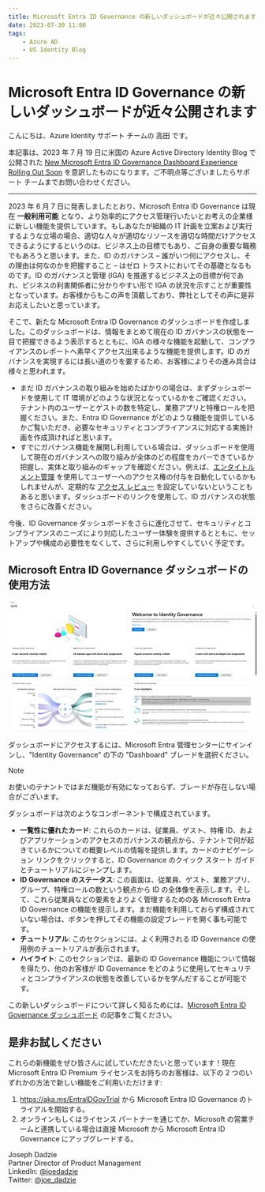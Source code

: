 ```yaml
---
title: Microsoft Entra ID Governance の新しいダッシュボードが近々公開されます
date: 2023-07-30 11:00
tags:
    - Azure AD
    - US Identity Blog
---
```


# Microsoft Entra ID Governance の新しいダッシュボードが近々公開されます


こんにちは、Azure Identity サポート チームの 高田 です。

本記事は、2023 年 7 月 19 日に米国の Azure Active Directory Identity Blog で公開された [New Microsoft Entra ID Governance Dashboard Experience Rolling Out Soon](https://techcommunity.microsoft.com/t5/microsoft-entra-azure-ad-blog/new-microsoft-entra-id-governance-dashboard-experience-rolling/ba-p/2466928) を意訳したものになります。ご不明点等ございましたらサポート チームまでお問い合わせください。

---

2023 年 6 月 7 日に発表しましたとおり、Microsoft Entra ID Governance は現在 **一般利用可能** となり、より効率的にアクセス管理行いたいとお考えの企業様に新しい機能を提供しています。もしあなたが組織の IT 計画を立案および実行するような立場の場合、適切な人々が適切なリソースを適切な時間だけアクセスできるようにするというのは、ビジネス上の目標でもあり、ご自身の重要な職務でもあろうと思います。また、ID のガバナンス – 誰がいつ何にアクセスし、その理由は何なのかを把握すること – はゼロ トラストにおいてその基礎となるものです。ID のガバナンスと管理 (IGA) を推進するビジネス上の目標が何であれ、ビジネスの利害関係者に分かりやすい形で IGA の状況を示すことが重要性となっています。お客様からもこの声を頂戴しており、弊社としてその声に是非お応えしたいと思っています。

そこで、新たな Microsoft Entra ID Governance のダッシュボードを作成しました。このダッシュボードは、情報をまとめて現在の ID ガバナンスの状態を一目で把握できるよう表示するとともに、IGA の様々な機能を起動して、コンプライアンスのレポートへ素早くアクセス出来るような機能を提供します。ID のガバナンスを実現するには長い道のりを要するため、お客様によりその進み具合は様々と思われます。

- まだ ID ガバナンスの取り組みを始めたばかりの場合は、まずダッシュボードを使用して IT 環境がどのような状況となっているかをご確認ください。テナント内のユーザーとゲストの数を特定し、業務アプリと特権ロールを把握ください。また、Entra ID Governance がどのような機能を提供しているかご覧いただき、必要なセキュリティとコンプライアンスに対応する実施計画を作成頂ければと思います。
- すでにガバナンス機能を展開し利用している場合は、ダッシュボードを使用して現在のガバナンスへの取り組みが全体のどの程度をカバーできているか把握し、実体と取り組みのギャップを確認ください。例えば、[エンタイトルメント管理](https://go.microsoft.com/fwlink/?linkid=2210375) を使用してユーザーへのアクセス権の付与を自動化しているかもしれませんが、定期的な [アクセス レビュー](https://go.microsoft.com/fwlink/?linkid=2211313) を設定していないということもあると思います。ダッシュボードのリンクを使用して、ID ガバナンスの状態をさらに改善ください。

今後、ID Governance ダッシュボードをさらに進化させて、セキュリティとコンプライアンスのニーズにより対応したユーザー体験を提供するとともに、セットアップや構成の必要性をなくして、さらに利用しやすくしていく予定です。

## Microsoft Entra ID Governance ダッシュボードの使用方法

![](./new-microsoft-entra-id-governance-dashboard-experience-rolling/img.png)

ダッシュボードにアクセスするには、Microsoft Entra 管理センターにサインインし、"Identity Governance" の下の "Dashboard" ブレードを選択ください。

> [!NOTE]
> お使いのテナントではまだ機能が有効になっておらず、ブレードが存在しない場合がございます。

ダッシュボードは次のようなコンポーネントで構成されています。

- **一覧性に優れたカード**: これらのカードは、従業員、ゲスト、特権 ID、およびアプリケーションのアクセスのガバナンスの観点から、テナントで何が起きているかについての概要レベルの情報を提供します。カードのナビゲーション リンクをクリックすると、ID Governance のクイック スタート ガイドとチュートリアルにジャンプします。
- **ID Governance のステータス**: この画面は、従業員、ゲスト、業務アプリ、グループ、特権ロールの数という観点から ID の全体像を表示します。そして、これら従業員などの要素をよりよく管理するための各 Microsoft Entra ID Governance の機能を提示します。まだ機能を利用しておらず構成されていない場合は、ボタンを押してその機能の設定ブレードを開く事も可能です。
- **チュートリアル**: このセクションには、よく利用される ID Governance の使用例のチュートリアルが表示されます。
- **ハイライト**: このセクションでは、最新の ID Governance 機能について情報を得たり、他のお客様が ID Governance をどのように使用してセキュリティとコンプライアンスの状態を改善しているかを学んだすることが可能です。

この新しいダッシュボードについて詳しく知るためには、[Microsoft Entra ID Governance ダッシュボード](https://learn.microsoft.com/ja-jp/azure/active-directory/governance/governance-dashboard) の記事をご覧ください。

## 是非お試しください

これらの新機能をぜひ皆さんに試していただきたいと思っています！現在 Microsoft Entra ID Premium ライセンスをお持ちのお客様は、以下の 2 つのいずれかの方法で新しい機能をご利用いただけます:

1. https://aka.ms/EntraIDGovTrial から Microsoft Entra ID Governance のトライアルを開始する。
2. オンラインもしくはライセンス パートナーを通じてか、Microsoft の営業チームと連携している場合は直接 Microsoft から Microsoft Entra ID Governance にアップグレードする。

Joseph Dadzie  
Partner Director of Product Management  
LinkedIn: [@joedadzie](https://www.linkedin.com/in/joedadzie/)  
Twitter: [@joe_dadzie](https://twitter.com/joe_dadzie)
